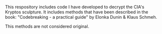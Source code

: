 This respository includes code I have developed to decrypt the CIA's Kryptos sculpture. It includes methods that have been described in the book: "Codebreaking - a practical guide" by Elonka Dunin & Klaus Schmeh. 

This methods are not considered original.
